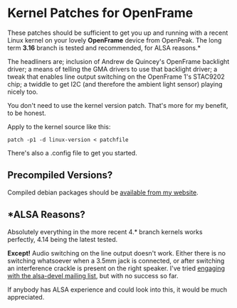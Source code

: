 # Kernel Patches for OpenFrame

These patches should be sufficient to get you up and running with a recent Linux kernel on your lovely **OpenFrame** device from OpenPeak. The long term **3.16** branch is tested and recommended, for ALSA reasons.*

The headliners are; inclusion of Andrew de Quincey's OpenFrame backlight driver; a means of telling the GMA drivers to use that backlight driver; a tweak that enables line output switching on the OpenFrame 1's STAC9202 chip; a twiddle to get I2C (and therefore the ambient light sensor) playing nicely too.

You don't need to use the kernel version patch. That's more for my benefit, to be honest.

Apply to the kernel source like this:

	patch -p1 -d linux-version < patchfile

There's also a .config file to get you started.


## Precompiled Versions?

Compiled debian packages should be [available from my website](https://birdslikewires.net/download/openframe/kernel/).


## *ALSA Reasons?

Absolutely everything in the more recent 4.* branch kernels works perfectly, 4.14 being the latest tested.

**Except!** Audio switching on the line output doesn't work. Either there is no switching whatsoever when a 3.5mm jack is connected, or after switching an interference crackle is present on the right speaker. I've tried [engaging with the alsa-devel mailing list](https://www.spinics.net/lists/alsa-devel/msg82909.html), but with no success so far.

If anybody has ALSA experience and could look into this, it would be much appreciated.